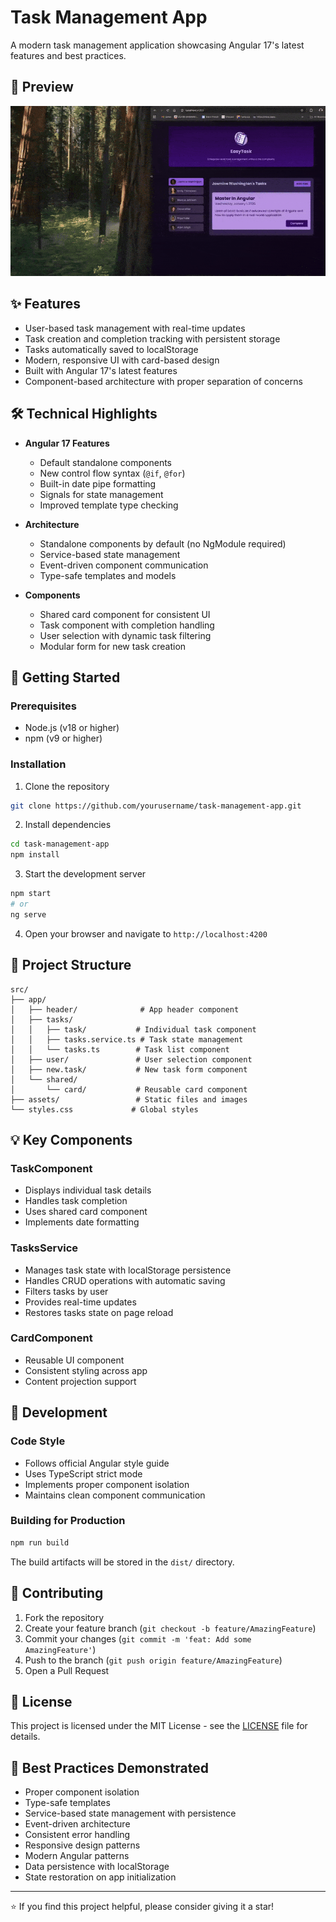 # Task Management App

A modern task management application showcasing Angular 17's latest features and best practices.

## 🎥 Preview

![App Preview](src/assets/Angular-17_easy_Task.gif)

## ✨ Features

- User-based task management with real-time updates
- Task creation and completion tracking with persistent storage
- Tasks automatically saved to localStorage
- Modern, responsive UI with card-based design
- Built with Angular 17's latest features
- Component-based architecture with proper separation of concerns

## 🛠️ Technical Highlights

- **Angular 17 Features**

  - Default standalone components
  - New control flow syntax (`@if`, `@for`)
  - Built-in date pipe formatting
  - Signals for state management
  - Improved template type checking

- **Architecture**

  - Standalone components by default (no NgModule required)
  - Service-based state management
  - Event-driven component communication
  - Type-safe templates and models

- **Components**
  - Shared card component for consistent UI
  - Task component with completion handling
  - User selection with dynamic task filtering
  - Modular form for new task creation

## 🚀 Getting Started

### Prerequisites

- Node.js (v18 or higher)
- npm (v9 or higher)

### Installation

1. Clone the repository

```bash
git clone https://github.com/yourusername/task-management-app.git
```

2. Install dependencies

```bash
cd task-management-app
npm install
```

3. Start the development server

```bash
npm start
# or
ng serve
```

4. Open your browser and navigate to `http://localhost:4200`

## 📁 Project Structure

```
src/
├── app/
│   ├── header/              # App header component
│   ├── tasks/
│   │   ├── task/           # Individual task component
│   │   ├── tasks.service.ts # Task state management
│   │   └── tasks.ts        # Task list component
│   ├── user/               # User selection component
│   ├── new.task/           # New task form component
│   └── shared/
│       └── card/           # Reusable card component
├── assets/                 # Static files and images
└── styles.css             # Global styles
```

## 💡 Key Components

### TaskComponent

- Displays individual task details
- Handles task completion
- Uses shared card component
- Implements date formatting

### TasksService

- Manages task state with localStorage persistence
- Handles CRUD operations with automatic saving
- Filters tasks by user
- Provides real-time updates
- Restores tasks state on page reload

### CardComponent

- Reusable UI component
- Consistent styling across app
- Content projection support

## 🔧 Development

### Code Style

- Follows official Angular style guide
- Uses TypeScript strict mode
- Implements proper component isolation
- Maintains clean component communication

### Building for Production

```bash
npm run build
```

The build artifacts will be stored in the `dist/` directory.

## 🤝 Contributing

1. Fork the repository
2. Create your feature branch (`git checkout -b feature/AmazingFeature`)
3. Commit your changes (`git commit -m 'feat: Add some AmazingFeature'`)
4. Push to the branch (`git push origin feature/AmazingFeature`)
5. Open a Pull Request

## 📝 License

This project is licensed under the MIT License - see the [LICENSE](LICENSE) file for details.

## 🌟 Best Practices Demonstrated

- Proper component isolation
- Type-safe templates
- Service-based state management with persistence
- Event-driven architecture
- Consistent error handling
- Responsive design patterns
- Modern Angular patterns
- Data persistence with localStorage
- State restoration on app initialization

---

⭐️ If you find this project helpful, please consider giving it a star!
